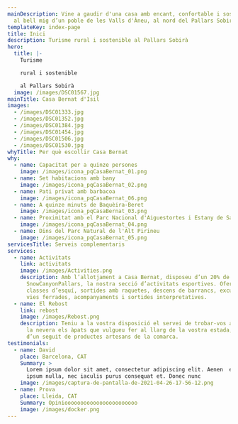 ```yaml
---
mainDescription: Vine a gaudir d'una casa amb encant, confortable i sostenible
  al bell mig d’un poble de les Valls d'Àneu, al nord del Pallars Sobirà.
templateKey: index-page
title: Inici
description: Turisme rural i sostenible al Pallars Sobirà
hero:
  title: |-
    Turisme

    rural i sostenible

    al Pallars Sobirà
  image: /images/DSC01567.jpg
mainTitle: Casa Bernat d'Isil
images:
  - /images/DSC01333.jpg
  - /images/DSC01352.jpg
  - /images/DSC01384.jpg
  - /images/DSC01454.jpg
  - /images/DSC01506.jpg
  - /images/DSC01530.jpg
whyTitle: Per què escollir Casa Bernat
why:
  - name: Capacitat per a quinze persones
    image: /images/icona_pqCasaBernat_01.png
  - name: Set habitacions amb bany
    image: /images/icona_pqCasaBernat_02.png
  - name: Pati privat amb barbacoa
    image: /images/icona_pqCasaBernat_06.png
  - name: A quinze minuts de Baquèira-Beret
    image: /images/icona_pqCasaBernat_03.png
  - name: Proximitat amb el Parc Nacional d'Aiguestortes i Estany de Sant Maurici
    image: /images/icona_pqCasaBernat_04.png
  - name: Dins del Parc Natural de l'Alt Pirineu
    image: /images/icona_pqCasaBernat_05.png
servicesTitle: Serveis complementaris
services:
  - name: Activitats
    link: activitats
    image: /images/Activities.png
    description: Amb l’allotjament a Casa Bernat, disposeu d’un 20% de descompte a
      SnowCanyonPallars, la nostra secció d’activitats esportives. Oferim
      classes d’esquí, sortides amb raquetes, descens de barrancs, excursions,
      vies ferrades, acompanyaments i sortides interpretatives.
  - name: El Rebost
    link: rebost
    image: /images/Rebost.png
    description: Teniu a la vostra disposició el servei de trobar-vos al rebost i a
      la nevera els àpats que vulgueu fer al llarg de la vostra estada, a més,
      d’un seguit de productes artesans de la comarca.
testimonials:
  - name: David
    place: Barcelona, CAT
    Summary: >
      Lorem ipsum dolor sit amet, consectetur adipiscing elit. Aenen  elementum
      ipsum nulla, nec iaculis purus consequat et. Donec nunc
    image: /images/captura-de-pantalla-de-2021-04-26-17-56-12.png
  - name: Prova
    place: Lleida, CAT
    Summary: Opiniooooooooooooooooooooooo
    image: /images/docker.png
---
```

